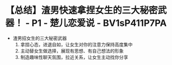 # 【总结】渣男快速拿捏女生的三大秘密武器！ - P1 - 楚儿恋爱说 - BV1sP411P7PA

-   渣男招女生的三大秘密武器
    1.  拿捏心态，进退自如，让女生对你的注意力保持高度集中
    2.  主动替女生做选择，展现有思想、有自己想法的形象
    3.  制造趣味性聊天氛围，拉近关系，让女生主动找你分享